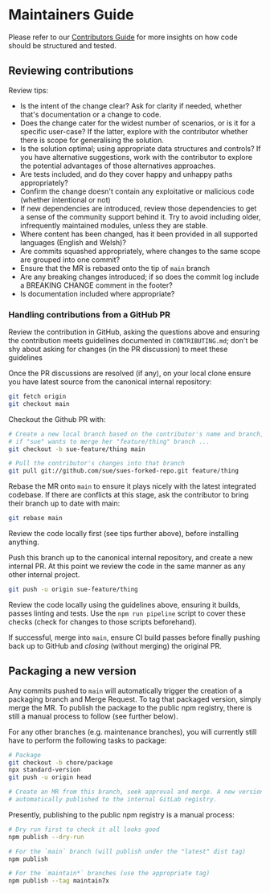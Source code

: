 # Maintainers Guide

Please refer to our [Contributors Guide](docs/contributors/index.md) for more insights on how code should be structured and tested.


## Reviewing contributions

Review tips:

* Is the intent of the change clear? Ask for clarity if needed, whether that's documentation or a change to code.
* Does the change cater for the widest number of scenarios, or is it for a specific user-case? If the latter, explore with the contributor whether there is scope for generalising the solution.
* Is the solution optimal; using appropriate data structures and controls? If you have alternative suggestions, work with the contributor to explore the potential advantages of those alternatives approaches.
* Are tests included, and do they cover happy and unhappy paths appropriately?
* Confirm the change doesn't contain any exploitative or malicious code (whether intentional or not)
* If new dependencies are introduced, review those dependencies to get a sense of the community support behind it. Try to avoid including older, infrequently maintained modules, unless they are stable.
* Where content has been changed, has it been provided in all supported languages (English and Welsh)?
* Are commits squashed appropriately, where changes to the same scope are grouped into one commit?
* Ensure that the MR is rebased onto the tip of `main` branch
* Are any breaking changes introduced; if so does the commit log include a BREAKING CHANGE comment in the footer?
* Is documentation included where appropriate?


### Handling contributions from a GitHub PR

Review the contribution in GitHub, asking the questions above and ensuring the contribution meets guidelines documented in `CONTRIBUTING.md`; don't be shy about asking for changes (in the PR discussion) to meet these guidelines

Once the PR discussions are resolved (if any), on your local clone ensure you have latest source from the canonical internal repository:

```bash
git fetch origin
git checkout main
```

Checkout the Github PR with:

```bash
# Create a new local branch based on the contributor's name and branch, e.g.
# if "sue" wants to merge her "feature/thing" branch ...
git checkout -b sue-feature/thing main

# Pull the contributor's changes into that branch
git pull git://github.com/sue/sues-forked-repo.git feature/thing
```

Rebase the MR onto `main` to ensure it plays nicely with the latest integrated codebase. If there are conflicts at this stage, ask the contributor to bring their branch up to date with main:

```bash
git rebase main
```

Review the code locally first (see tips further above), before installing anything.

Push this branch up to the canonical internal repository, and create a new internal PR. At this point we review the code in the same manner as any other internal project.

```bash
git push -u origin sue-feature/thing
```

Review the code locally using the guidelines above, ensuring it builds, passes linting and tests. Use the `npm run pipeline` script to cover these checks (check for changes to those scripts beforehand).

If successful, merge into `main`, ensure CI build passes before finally pushing back up to GitHub and _closing_ (without merging) the original PR.


## Packaging a new version

Any commits pushed to `main` will automatically trigger the creation of a packaging branch and Merge Request. To tag that packaged version, simply merge the MR. To publish the package to the public npm registry, there is still a manual process to follow (see further below).

For any other branches (e.g. maintenance branches), you will currently still have to perform the following tasks to package:

```bash
# Package
git checkout -b chore/package
npx standard-version
git push -u origin head

# Create an MR from this branch, seek approval and merge. A new version will be
# automatically published to the internal GitLab registry.
```

Presently, publishing to the public npm registry is a manual process:

```bash
# Dry run first to check it all looks good
npm publish --dry-run

# For the `main` branch (will publish under the "latest" dist tag)
npm publish

# For the `maintain*` branches (use the appropriate tag)
npm publish --tag maintain7x
```

